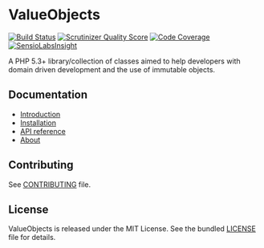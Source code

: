 ValueObjects
============

[![Build Status](https://travis-ci.org/nicolopignatelli/valueobjects.png?branch=master)](https://travis-ci.org/nicolopignatelli/valueobjects)
[![Scrutinizer Quality Score](https://scrutinizer-ci.com/g/nicolopignatelli/valueobjects/badges/quality-score.png?s=979567c2d791ffbeab12777c60c8edb86776ddcc)](https://scrutinizer-ci.com/g/nicolopignatelli/valueobjects/)
[![Code Coverage](https://scrutinizer-ci.com/g/nicolopignatelli/valueobjects/badges/coverage.png?s=59dd4a142412a9dcd989870610f1c9f89c19cf48)](https://scrutinizer-ci.com/g/nicolopignatelli/valueobjects/)
[![SensioLabsInsight](https://insight.sensiolabs.com/projects/246a2da6-ffdb-4730-9216-647fb7aac383/mini.png)](https://insight.sensiolabs.com/projects/246a2da6-ffdb-4730-9216-647fb7aac383)

A PHP 5.3+ library/collection of classes aimed to help developers with domain driven development and the use of immutable objects.

Documentation
-------------

- [Introduction](http://nicolopignatelli.github.io/valueobjects/index.html)
- [Installation](http://nicolopignatelli.github.io/valueobjects/installation.html)
- [API reference](http://nicolopignatelli.github.io/valueobjects/api/2.x/)
- [About](http://nicolopignatelli.github.io/valueobjects/about.html)


Contributing
------------

See [CONTRIBUTING](/CONTRIBUTING.md) file.


License
-------

ValueObjects is released under the MIT License. See the bundled [LICENSE](/LICENSE) file for
details.


